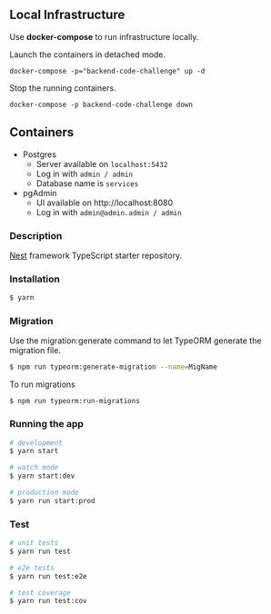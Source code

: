 ## Local Infrastructure

Use **docker-compose** to run infrastructure locally.

Launch the containers in detached mode.

```shell
docker-compose -p="backend-code-challenge" up -d
```

Stop the running containers.

```shell
docker-compose -p backend-code-challenge down
```

## Containers  
- Postgres
  - Server available on `localhost:5432`
  - Log in with `admin / admin`
  - Database name is `services`
- pgAdmin
  - UI available on http://localhost:8080
  - Log in with `admin@admin.admin / admin`
### Description

[Nest](https://github.com/nestjs/nest) framework TypeScript starter repository.

### Installation

```bash
$ yarn
```


### Migration

Use the migration:generate command to let TypeORM generate the migration file.

```bash
$ npm run typeorm:generate-migration --name=MigName
```

To  run migrations
```
$ npm run typeorm:run-migrations
```
### Running the app

```bash
# development
$ yarn start

# watch mode
$ yarn start:dev

# production mode
$ yarn run start:prod
```

### Test

```bash
# unit tests
$ yarn run test

# e2e tests
$ yarn run test:e2e

# test coverage
$ yarn run test:cov
```




